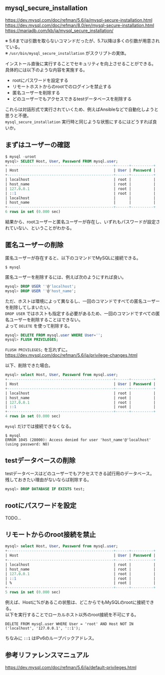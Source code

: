 ## mysql_secure_installation

https://dev.mysql.com/doc/refman/5.6/ja/mysql-secure-installation.html
https://dev.mysql.com/doc/refman/8.0/en/mysql-secure-installation.html
https://mariadb.com/kb/ja/mysql_secure_installation/

※ 5.6までは引数を取らないコマンドだったが、5.7以降は多くの引数が用意されている。  
※ `/usr/bin/mysql_secure_installation` がスクリプトの実体。  

インストール直後に実行することでセキュリティを向上させることができる。  
具体的には以下のような内容を実施する。  

- rootにパスワードを設定する
- リモートホストからのrootでのログインを禁止する
- 匿名ユーザーを削除する
- どのユーザーでもアクセスできるtestデータベースを削除する

これらは対話形式で実行されていくため、例えばAnsibleなどで自動化しようと思うと不便。  
`mysql_secure_installation` 実行時と同じような状態にするにはどうすれば良いか。  

## まずはユーザーの確認

```sql
$ mysql -uroot
mysql> SELECT Host, User, Password FROM mysql.user;
+------------------------------------------------+------+----------+
| Host                                           | User | Password |
+------------------------------------------------+------+----------+
| localhost                                      | root |          |
| host_name                                      | root |          |
| 127.0.0.1                                      | root |          |
| ::1                                            | root |          |
| localhost                                      |      |          |
| host_name                                      |      |          |
+------------------------------------------------+------+----------+
6 rows in set (0.000 sec)
```

結果から、rootユーザーと匿名ユーザーが存在し、いずれもパスワードが設定されていない、ということがわかる。  

## 匿名ユーザーの削除

匿名ユーザーが存在すると、以下のコマンドでMySQLに接続できる。  

```
$ mysql
```

匿名ユーザーを削除するには、例えば次のようにすれば良い。  

```sql
mysql> DROP USER ''@'localhost';
mysql> DROP USER ''@'host_name';
```

ただ、ホストは環境によって異なるし、一回のコマンドですべての匿名ユーザーを削除してしまいたい。  
`DROP USER` ではホストも指定する必要があるため、一回のコマンドですべての匿名ユーザーを削除することはできない。  
よって `DELETE` を使って削除する。

```sql
mysql> DELETE FROM mysql.user WHERE User='';
mysql> FLUSH PRIVILEGES;
```

`FLUSH PRIVILEGES;` を忘れずに。  
https://dev.mysql.com/doc/refman/5.6/ja/privilege-changes.html

以下、削除できた場合。

```sql
mysql> select Host, User, Password from mysql.user;
+------------------------------------------------+------+----------+
| Host                                           | User | Password |
+------------------------------------------------+------+----------+
| localhost                                      | root |          |
| host_name                                      | root |          |
| 127.0.0.1                                      | root |          |
| ::1                                            | root |          |
+------------------------------------------------+------+----------+
4 rows in set (0.000 sec)
```

`mysql` だけでは接続できなくなる。

```
$ mysql
ERROR 1045 (28000): Access denied for user 'host_name'@'localhost' (using password: NO)
```

## testデータベースの削除

testデータベースはどのユーザーでもアクセスできる試行用のデータベース。  
残しておきたい理由がないならば削除する。  

```sql
mysql> DROP DATABASE IF EXISTS test;
```

## rootにパスワードを設定

TODO...

## リモートからのroot接続を禁止

```sql
mysql> select Host, User, Password from mysql.user;
+------------------------------------------------+------+----------+
| Host                                           | User | Password |
+------------------------------------------------+------+----------+
| localhost                                      | root |          |
| host_name                                      | root |          |
| 127.0.0.1                                      | root |          |
| ::1                                            | root |          |
| %                                              | root |          |
+------------------------------------------------+------+----------+
5 rows in set (0.000 sec)
```

例えば、Hostに%があるこの状態は、どこからでもMySQLのrootに接続できる。  
以下を実行することでローカルホスト以外のroot接続を不可にする。  

```
DELETE FROM mysql.user WHERE User = 'root' AND Host NOT IN ('localhost', '127.0.0.1', '::1');
```

ちなみに `::1` はIPv6のループバックアドレス。

## 参考リファレンスマニュアル

https://dev.mysql.com/doc/refman/5.6/ja/default-privileges.html